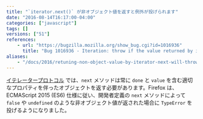 ```yaml
---
title: "`iterator.next()` が非オブジェクト値を返すと例外が投げられます"
date: "2016-08-14T16:17:00-04:00"
categories: ["javascript"]
tags: []
versions: ["51"]
references:
    - url: "https://bugzilla.mozilla.org/show_bug.cgi?id=1016936"
      title: "Bug 1016936 - Iteration: throw if the value returned by iterator.next() is not an object"
aliases:
    - "/docs/2016/retuning-non-object-value-by-iterator-next-will-throw/"
---
```

[イテレータープロトコル](https://developer.mozilla.org/ja/docs/Web/JavaScript/Reference/Iteration_protocols#iterator) では、`next` メソッドは常に `done` と `value` を含む適切なプロパティを伴ったオブジェクトを返す必要があります。Firefox は、ECMAScript 2015 (ES6) 仕様に従い、開発者定義の `next` メソッドによって `false` や `undefined` のような非オブジェクト値が返された場合に `TypeError` を投げるようになりました。
